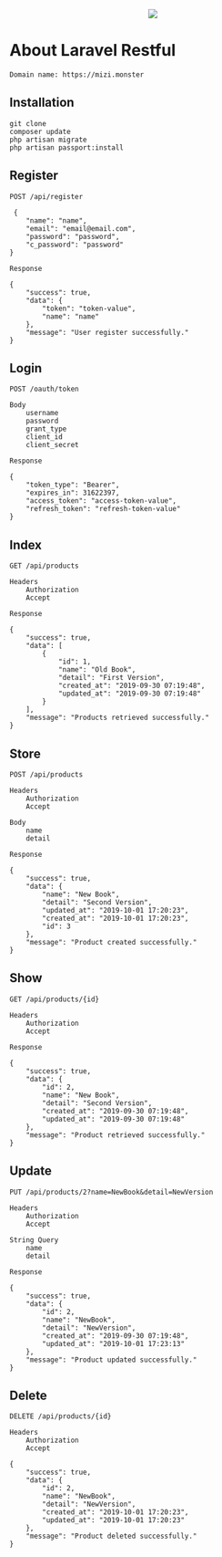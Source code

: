 <p align="center"><img src="https://laravel.com/assets/img/components/logo-laravel.svg"></p>

# About Laravel Restful

    Domain name: https://mizi.monster

## Installation

    git clone
    composer update
    php artisan migrate
    php artisan passport:install


## Register
    
    POST /api/register

     {
        "name": "name", 
        "email": "email@email.com", 
        "password": "password", 
        "c_password": "password"   
    }

    Response

    {
        "success": true,
        "data": {
            "token": "token-value",
            "name": "name"
        },
        "message": "User register successfully."
    }
    

## Login

    POST /oauth/token

    Body
        username
        password
        grant_type
        client_id
        client_secret

    Response

    {
        "token_type": "Bearer",
        "expires_in": 31622397,
        "access_token": "access-token-value",
        "refresh_token": "refresh-token-value"
    }

## Index

    GET /api/products

    Headers
        Authorization
        Accept
    
    Response

    {
        "success": true,
        "data": [
            {
                "id": 1,
                "name": "Old Book",
                "detail": "First Version",
                "created_at": "2019-09-30 07:19:48",
                "updated_at": "2019-09-30 07:19:48"
            }
        ],
        "message": "Products retrieved successfully."
    }

## Store

    POST /api/products

    Headers
        Authorization
        Accept

    Body
        name
        detail

    Response

    {
        "success": true,
        "data": {
            "name": "New Book",
            "detail": "Second Version",
            "updated_at": "2019-10-01 17:20:23",
            "created_at": "2019-10-01 17:20:23",
            "id": 3
        },
        "message": "Product created successfully."
    }

## Show

    GET /api/products/{id}

    Headers
        Authorization
        Accept

    Response

    {
        "success": true,
        "data": {
            "id": 2,
            "name": "New Book",
            "detail": "Second Version",
            "created_at": "2019-09-30 07:19:48",
            "updated_at": "2019-09-30 07:19:48"
        },
        "message": "Product retrieved successfully."
    }

## Update

    PUT /api/products/2?name=NewBook&detail=NewVersion

    Headers
        Authorization
        Accept

    String Query
        name
        detail

    Response

    {
        "success": true,
        "data": {
            "id": 2,
            "name": "NewBook",
            "detail": "NewVersion",
            "created_at": "2019-09-30 07:19:48",
            "updated_at": "2019-10-01 17:23:13"
        },
        "message": "Product updated successfully."
    }

## Delete

    DELETE /api/products/{id}

    Headers
        Authorization
        Accept

    {
        "success": true,
        "data": {
            "id": 2,
            "name": "NewBook",
            "detail": "NewVersion",
            "created_at": "2019-10-01 17:20:23",
            "updated_at": "2019-10-01 17:20:23"
        },
        "message": "Product deleted successfully."
    }

